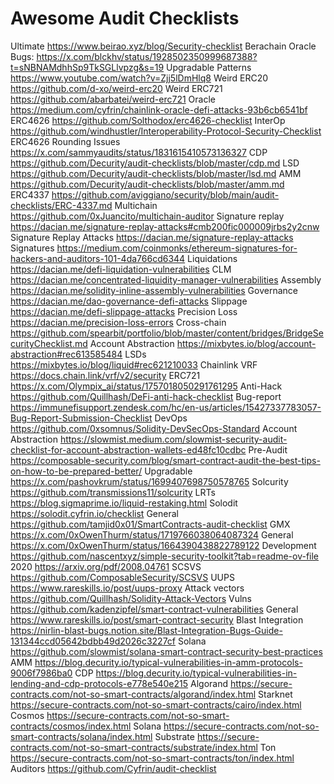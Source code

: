 # Awesome Audit Checklists

Ultimate https://www.beirao.xyz/blog/Security-checklist
Berachain Oracle Bugs: https://x.com/blckhv/status/1928502350999687388?t=sNBNAMdhhSp9TkSGLlvpzg&s=19
Upgradable Patterns https://www.youtube.com/watch?v=Zjj5lDmHlq8
Weird ERC20 https://github.com/d-xo/weird-erc20
Weird ERC721 https://github.com/abarbatei/weird-erc721
Oracle https://medium.com/cyfrin/chainlink-oracle-defi-attacks-93b6cb6541bf
ERC4626 https://github.com/Solthodox/erc4626-checklist
InterOp https://github.com/windhustler/Interoperability-Protocol-Security-Checklist
ERC4626 Rounding Issues https://x.com/sammyaudits/status/1831615410573136327
CDP https://github.com/Decurity/audit-checklists/blob/master/cdp.md
LSD https://github.com/Decurity/audit-checklists/blob/master/lsd.md
AMM https://github.com/Decurity/audit-checklists/blob/master/amm.md
ERC4337 https://github.com/aviggiano/security/blob/main/audit-checklists/ERC-4337.md
Multichain https://github.com/0xJuancito/multichain-auditor
Signature replay https://dacian.me/signature-replay-attacks#cmb200fic000009jrbs2y2cnw
Signature Replay Attacks https://dacian.me/signature-replay-attacks
Signatures https://medium.com/coinmonks/ethereum-signatures-for-hackers-and-auditors-101-4da766cd6344
Liquidations https://dacian.me/defi-liquidation-vulnerabilities
CLM https://dacian.me/concentrated-liquidity-manager-vulnerabilities
Assembly https://dacian.me/solidity-inline-assembly-vulnerabilities
Governance https://dacian.me/dao-governance-defi-attacks
Slippage https://dacian.me/defi-slippage-attacks
Precision Loss https://dacian.me/precision-loss-errors
Cross-chain https://github.com/spearbit/portfolio/blob/master/content/bridges/BridgeSecurityChecklist.md
Account Abstraction https://mixbytes.io/blog/account-abstraction#rec613585484
LSDs https://mixbytes.io/blog/liquid#rec621210033
Chainlink VRF https://docs.chain.link/vrf/v2/security
ERC721 https://x.com/Olympix_ai/status/1757018050291761295
Anti-Hack https://github.com/Quillhash/DeFi-anti-hack-checklist
Bug-report https://immunefisupport.zendesk.com/hc/en-us/articles/15427337783057-Bug-Report-Submission-Checklist
DevOps https://github.com/0xsomnus/Solidity-DevSecOps-Standard
Account Abstraction https://slowmist.medium.com/slowmist-security-audit-checklist-for-account-abstraction-wallets-ed48fc10cdbc
Pre-Audit https://composable-security.com/blog/smart-contract-audit-the-best-tips-on-how-to-be-prepared-better/
Upgradable https://x.com/pashovkrum/status/1699407698750578765
Solcurity https://github.com/transmissions11/solcurity
LRTs https://blog.sigmaprime.io/liquid-restaking.html
Solodit https://solodit.cyfrin.io/checklist
General https://github.com/tamjid0x01/SmartContracts-audit-checklist
GMX https://x.com/0xOwenThurm/status/1719766038064087324
General https://x.com/0xOwenThurm/status/1664390438822789122
Development https://github.com/nascentxyz/simple-security-toolkit?tab=readme-ov-file
2020 https://arxiv.org/pdf/2008.04761
SCSVS https://github.com/ComposableSecurity/SCSVS
UUPS https://www.rareskills.io/post/uups-proxy
Attack vectors https://github.com/Quillhash/Solidity-Attack-Vectors
Vulns https://github.com/kadenzipfel/smart-contract-vulnerabilities
General https://www.rareskills.io/post/smart-contract-security
Blast Integration https://nirlin-blast-bugs.notion.site/Blast-Integration-Bugs-Guide-131344ccd05642bdbb49d2026c3227cf
Solana https://github.com/slowmist/solana-smart-contract-security-best-practices
AMM https://blog.decurity.io/typical-vulnerabilities-in-amm-protocols-9006f7986ba0
CDP https://blog.decurity.io/typical-vulnerabilities-in-lending-and-cdp-protocols-e778e540e215
Algorand https://secure-contracts.com/not-so-smart-contracts/algorand/index.html
Starknet https://secure-contracts.com/not-so-smart-contracts/cairo/index.html
Cosmos https://secure-contracts.com/not-so-smart-contracts/cosmos/index.html
Solana https://secure-contracts.com/not-so-smart-contracts/solana/index.html
Substrate https://secure-contracts.com/not-so-smart-contracts/substrate/index.html
Ton https://secure-contracts.com/not-so-smart-contracts/ton/index.html
Auditors https://github.com/Cyfrin/audit-checklist